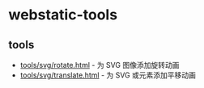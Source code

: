# webstatic-tools

## tools
- [tools/svg/rotate.html](/tools/svg/rotate.html) - 为 SVG 图像添加旋转动画
- [tools/svg/translate.html](/tools/svg/rotate.html) - 为 SVG 或元素添加平移动画
